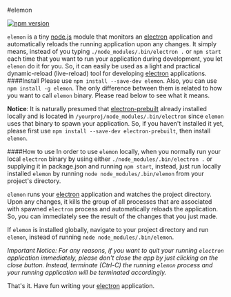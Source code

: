 #elemon

[![npm version][npm-image]][npm-url] 

`elemon` is a tiny [node.js](https://nodejs.org) module that monitors an [electron](https://github.com/electron/electron) application and automatically reloads the running application upon any changes. It simply means, instead of you typing `./node_modules/.bin/electron .` or `npm start` each time that you want to run your application during development, you let `elemon` do it for you. So, it can easily be used as a light and practical dynamic-reload (live-reload) tool for developing [electron](https://github.com/electron/electron) applications.
####Install
Please use `npm install --save-dev elemon`. Also, you can use `npm install -g elemon`. The only difference between them is related to how you want to call `elemon` binary. Please read below to see what it means.

**Notice**: It is naturally presumed that [electron-prebuilt](https://github.com/electron-userland/electron-prebuilt) already installed locally and is located in `/yourproj/node_modules/.bin/electron` since `elemon` uses that binary to spawn your application. So, if you haven't installed it yet, please first use `npm install --save-dev electron-prebuilt`, then install `elemon`.

####How to use
In order to use `elemon` locally, when you normally run your local `electron` binary by using either `./node_modules/.bin/electron .` or supplying it in package.json and running `npm start`, instead, just run locally installed `elemon` by running `node node_modules/.bin/elemon` from your project's directory.

`elemon` runs your [electron](https://github.com/electron/electron) application and watches the project directory. Upon any changes, it kills the group of all processes that are associated with spawned `electron` process and automatically reloads the application. So, you can immediately see the result of the changes that you just made.

If `elemon` is installed globally, navigate to your project directory and run `elemon`, instead of running `node node_modules/.bin/elemon`.

*Important Notice: For any reasons, if you want to quit your running `electron` application immediately, please don't close the app by just clicking on the close button. Instead, terminate (Ctrl-C) the running `elemon` process and your running application will be terminated accordingly.*

That's it. Have fun writing your [electron](https://github.com/electron/electron) application.


[travis-image]: https://img.shields.io/travis/mawni/elemon/master.svg
[travis-url]: https://travis-ci.org/mawni/elemon
[npm-image]: https://img.shields.io/npm/v/elemon.svg?maxAge=2592000
[npm-url]: https://npmjs.org/package/elemon
[downloads-image]: https://img.shields.io/npm/dm/elemon.svg?maxAge=2592000
[downloads-url]: https://npmjs.org/package/elemon
